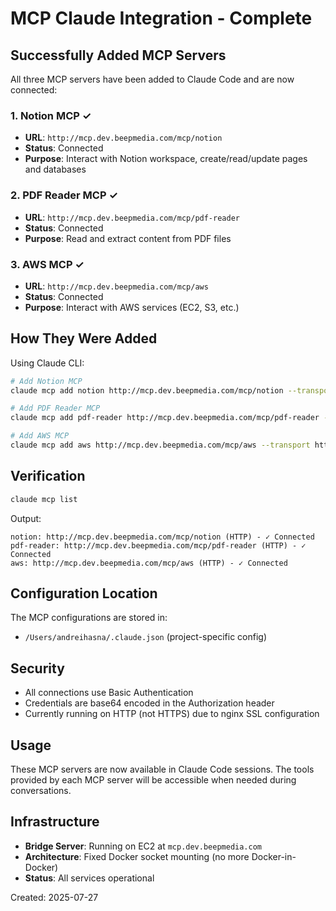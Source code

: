 # MCP Claude Integration - Complete

## Successfully Added MCP Servers

All three MCP servers have been added to Claude Code and are now connected:

### 1. Notion MCP ✓
- **URL**: `http://mcp.dev.beepmedia.com/mcp/notion`
- **Status**: Connected
- **Purpose**: Interact with Notion workspace, create/read/update pages and databases

### 2. PDF Reader MCP ✓
- **URL**: `http://mcp.dev.beepmedia.com/mcp/pdf-reader`
- **Status**: Connected
- **Purpose**: Read and extract content from PDF files

### 3. AWS MCP ✓
- **URL**: `http://mcp.dev.beepmedia.com/mcp/aws`
- **Status**: Connected
- **Purpose**: Interact with AWS services (EC2, S3, etc.)

## How They Were Added

Using Claude CLI:
```bash
# Add Notion MCP
claude mcp add notion http://mcp.dev.beepmedia.com/mcp/notion --transport http --header "Authorization: Basic <base64_auth>"

# Add PDF Reader MCP
claude mcp add pdf-reader http://mcp.dev.beepmedia.com/mcp/pdf-reader --transport http --header "Authorization: Basic <base64_auth>"

# Add AWS MCP
claude mcp add aws http://mcp.dev.beepmedia.com/mcp/aws --transport http --header "Authorization: Basic <base64_auth>"
```

## Verification

```bash
claude mcp list
```

Output:
```
notion: http://mcp.dev.beepmedia.com/mcp/notion (HTTP) - ✓ Connected
pdf-reader: http://mcp.dev.beepmedia.com/mcp/pdf-reader (HTTP) - ✓ Connected
aws: http://mcp.dev.beepmedia.com/mcp/aws (HTTP) - ✓ Connected
```

## Configuration Location

The MCP configurations are stored in:
- `/Users/andreihasna/.claude.json` (project-specific config)

## Security

- All connections use Basic Authentication
- Credentials are base64 encoded in the Authorization header
- Currently running on HTTP (not HTTPS) due to nginx SSL configuration

## Usage

These MCP servers are now available in Claude Code sessions. The tools provided by each MCP server will be accessible when needed during conversations.

## Infrastructure

- **Bridge Server**: Running on EC2 at `mcp.dev.beepmedia.com`
- **Architecture**: Fixed Docker socket mounting (no more Docker-in-Docker)
- **Status**: All services operational

Created: 2025-07-27